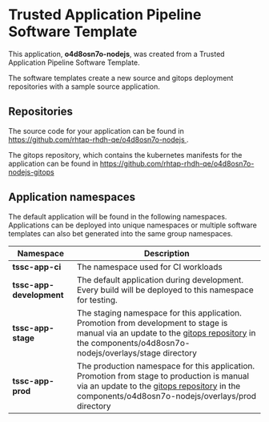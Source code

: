 # Trusted Application Pipeline Software Template

This application, **o4d8osn7o-nodejs**, was created from a Trusted Application Pipeline Software Template.

The software templates create a new source and gitops deployment repositories with a sample source application. 

## Repositories

The source code for your application can be found in [https://github.com/rhtap-rhdh-qe/o4d8osn7o-nodejs ](https://github.com/rhtap-rhdh-qe/o4d8osn7o-nodejs ).
 
The gitops repository, which contains the kubernetes manifests for the application can be found in 
[https://github.com/rhtap-rhdh-qe/o4d8osn7o-nodejs-gitops ](https://github.com/rhtap-rhdh-qe/o4d8osn7o-nodejs-gitops ) 

## Application namespaces 

The default application will be found in the following namespaces. Applications can be deployed into unique namespaces or multiple software templates can also bet generated into the same group namespaces.  

|  Namespace   |  Description   |  
| -------- | -------- |
| **tssc-app-ci** | The namespace used for CI workloads |
| **tssc-app-development** | The default application during development. Every build will be deployed to this namespace for testing. |
| **tssc-app-stage** | The staging namespace for this application. Promotion from development to stage is manual via an update to the [gitops repository](https://github.com/rhtap-rhdh-qe/o4d8osn7o-nodejs-gitops ) in the components/o4d8osn7o-nodejs/overlays/stage directory |
| **tssc-app-prod** | The production namespace for this application. Promotion from stage to production is manual via an update to the [gitops repository](https://github.com/rhtap-rhdh-qe/o4d8osn7o-nodejs-gitops ) in the components/o4d8osn7o-nodejs/overlays/prod directory |